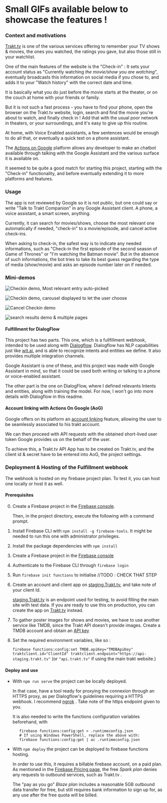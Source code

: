 # Small GIFs available below to showcase the features !

### Context and motivations
[Trakt.tv](http://trakt.tv) is one of the various services offering to remember your TV shows & movies, 
the ones you watched, the ratings you gave, but also those still in your watchlist.

One of the main features of the website is the "Check-in" : 
It sets your account status as "Currently watching _*the movie/show you are watching*_",
eventually broadcasts this information on social media if you chose to, and adds it to your "Watch history" with the correct date and time.

It is basically what you do just before the movie starts at the theater, or on the couch at home with your friends or family.

But it is not such a fast process - you have to find your phone, open the browser on the Trakt.tv website, login, 
search and find the movie you're about to watch, and finally check in !
Add that with the usual poor network in theaters, or your surroundings, and it's easy to give up this routine. 

At home, with Voice Enabled assistants, a few sentences would be enough to do all that, or eventually a quick text on a phone assistant.

The [Actions on Google](https://developers.google.com/assistant) platform allows any developer 
to make an chatbot available through talking with the Google Assistant and the various surface it is available on.

It seemed to be quite a good match for starting this project, starting with the "Check-in" functionality, 
and before eventually extending it to more platforms and features.

### Usage

The app is not reviewed by Google so it is not public, but one could say or write "Talk to Trakt Companion" in any Google Assistant client. A phone, a voice assistant, a smart screen, anything.

Currently, it can search for movies/shows, choose the most relevant one automatically if needed, "check-in" to a movie/episode, and cancel active check-ins. 

 When asking to check-in, the safest way is to indicate any needed informations, such as "Check-in the first episode of the second season of Game of Thrones" or "I'm watching the Batman movie". But in the absence of such informations, the bot tries to take its best guess regarding the type of media (show/movie) and asks an episode number later on if needed.

### Mini-demos

![Checkin demo, Most relevant entry auto-picked](screenshots/Checkin-FirstResult-NoEpisodeProvidedInitially.gif)

![Checkin demo, carousel displayed to let the user choose](screenshots/carousel-OrdinalChoice.gif)

![Cancel Checkin demo](screenshots/cancelCheckin.gif)

![search results demo & multiple pages](screenshots/search-More.gif)

#### Fulfillment for DialogFlow

This project has two parts. This one, which is a fullfillment webhook, intended to be used along with [Dialogflow](https://dialogflow.com/). 
Dialogflow has NLP capabilities just like [wit.ai](http://wit.ai), and is able to recognize intents and entities we define.
It also provides multiple integration channels.

Google Assistant is one of these, and this project was made with Google Assistant in mind,
so that it could be used both writing or talking to a phone or voice-enabled assistant.

The other part is the one on DialogFlow, where I defined relevants Intents and entities, along with training the model.
For now, I won't go into more details with Dialogflow in this readme.
 
#### Account linking with Actions On Google (AoG)

Google offers on its platform an [account linking](https://developers.google.com/assistant/identity/google-sign-in-oauth) feature,
allowing the user to be seamlessly associated to his trakt account.

We can then proceed with API requests with the obtained short-lived user token Google provides us on the behalf of the user.

To achieve this, a Trakt.tv API App has to be created on Trakt.tv, and the client id & secret have to be entered into AoG, the project settings. 


### Deployment & Hosting of the Fulfillment webhook

The webhook is hosted on my firebase project plan. To test it, you can host one locally or host it as well.

#### Prerequisites
0. Create a Firebase project in the [Firebase console](https://firebase.google.com/console). 

    Then, in the project directory, execute the following with a command prompt.

0. Install Firebase CLI with `npm install -g firebase-tools`. It might be needed to run this one with administrator privileges.

0. Install the package dependencies with `npm install`

0. Create a Firebase project in the [Firebase console](https://firebase.google.com/console)

0. Authenticate to the Firebase CLI through `firebase login`

0. Run `firebase init functions` to initialise //TODO : CHECK THAT STEP

0. Create an account and client app on [staging.Trakt.tv](http://staging.trakt.tv), and take note of your client Id.

    [staging.Trakt.tv](http://staging.trakt.tv) is an endpoint used for testing, to avoid filling the main site with test data.
    If you are ready to use this on production, you can create the app on [Trakt.tv](http://trakt.tv) instead. 

0. To gather poster images for shows and movies, we have to use another service like TMDB, since the Trakt API doesn't provide images.
    Create a TMDB account and obtain an [API key](https://www.themoviedb.org/settings/api) 

0. Set the required environment variables, like so :

    `firebase functions:config:set TMDB.apiKey="TMDBApiKey" traktclient.id="ClientId" traktclient.endpoint="https://api-staging.trakt.tv"`
    (or `"api.trakt.tv"` if using the main trakt website.)


#### Deploy and use 

- With `npm run serve` the project can be locally deployed. 

    In that case, have a tool ready for proxying the connexion through an HTTPS proxy, as per Dialogflow's guidelines requiring a HTTPS webhook.
    I recommend [ngrok](http://ngrok.com) . Take note of the https endpoint given to you.
    
    It is also needed to write the functions configuration variables beforehand, with 
    ```
       firebase functions:config:get > .runtimeconfig.json
       # If using Windows PowerShell, replace the above with:
       firebase functions:config:get | ac .runtimeconfig.json
  ```

- With `npm deploy` the project can be deployed to firebase functions hosting.

    In order to use this, it requires a billable firebase account, on a paid plan. 
    As mentioned in the [Firebase Pricing page](https://firebase.google.com/pricing), the free _Spark plan_ denies any requests to outbound services, such as Trakt.tv . 

    The "pay as you go" _Blaze plan_ includes a reasonable 5GB outbound data transfer for free, but still requires bank information to sign up for, as any use after the free quota will be billed. 
